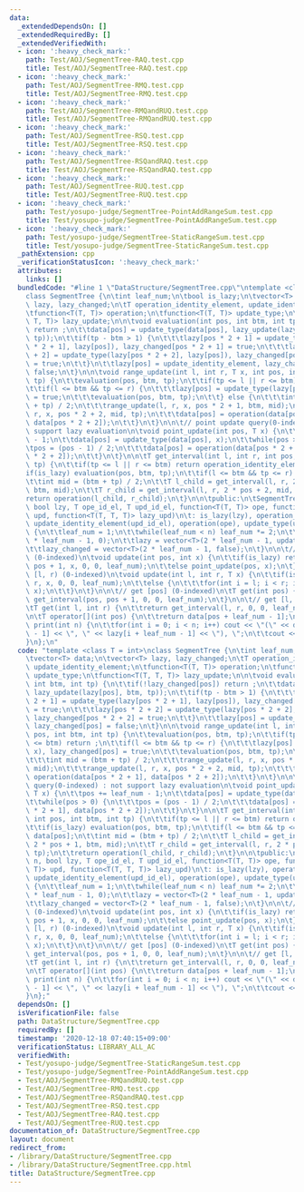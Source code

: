 ```yaml
---
data:
  _extendedDependsOn: []
  _extendedRequiredBy: []
  _extendedVerifiedWith:
  - icon: ':heavy_check_mark:'
    path: Test/AOJ/SegmentTree-RAQ.test.cpp
    title: Test/AOJ/SegmentTree-RAQ.test.cpp
  - icon: ':heavy_check_mark:'
    path: Test/AOJ/SegmentTree-RMQ.test.cpp
    title: Test/AOJ/SegmentTree-RMQ.test.cpp
  - icon: ':heavy_check_mark:'
    path: Test/AOJ/SegmentTree-RMQandRUQ.test.cpp
    title: Test/AOJ/SegmentTree-RMQandRUQ.test.cpp
  - icon: ':heavy_check_mark:'
    path: Test/AOJ/SegmentTree-RSQ.test.cpp
    title: Test/AOJ/SegmentTree-RSQ.test.cpp
  - icon: ':heavy_check_mark:'
    path: Test/AOJ/SegmentTree-RSQandRAQ.test.cpp
    title: Test/AOJ/SegmentTree-RSQandRAQ.test.cpp
  - icon: ':heavy_check_mark:'
    path: Test/AOJ/SegmentTree-RUQ.test.cpp
    title: Test/AOJ/SegmentTree-RUQ.test.cpp
  - icon: ':heavy_check_mark:'
    path: Test/yosupo-judge/SegmentTree-PointAddRangeSum.test.cpp
    title: Test/yosupo-judge/SegmentTree-PointAddRangeSum.test.cpp
  - icon: ':heavy_check_mark:'
    path: Test/yosupo-judge/SegmentTree-StaticRangeSum.test.cpp
    title: Test/yosupo-judge/SegmentTree-StaticRangeSum.test.cpp
  _pathExtension: cpp
  _verificationStatusIcon: ':heavy_check_mark:'
  attributes:
    links: []
  bundledCode: "#line 1 \"DataStructure/SegmentTree.cpp\"\ntemplate <class T = int>\n\
    class SegmentTree {\n\tint leaf_num;\n\tbool is_lazy;\n\tvector<T> data;\n\tvector<T>\
    \ lazy, lazy_changed;\n\tT operation_identity_element, update_identity_element;\n\
    \tfunction<T(T, T)> operation;\n\tfunction<T(T, T)> update_type;\n\tfunction<T(T,\
    \ T, T)> lazy_update;\n\n\tvoid evaluation(int pos, int btm, int tp) {\n\t\tif(!lazy_changed[pos])\
    \ return ;\n\t\tdata[pos] = update_type(data[pos], lazy_update(lazy[pos], btm,\
    \ tp));\n\t\tif(tp - btm > 1) {\n\t\t\tlazy[pos * 2 + 1] = update_type(lazy[pos\
    \ * 2 + 1], lazy[pos]), lazy_changed[pos * 2 + 1] = true;\n\t\t\tlazy[pos * 2\
    \ + 2] = update_type(lazy[pos * 2 + 2], lazy[pos]), lazy_changed[pos * 2 + 2]\
    \ = true;\n\t\t}\n\t\tlazy[pos] = update_identity_element, lazy_changed[pos] =\
    \ false;\n\t}\n\n\tvoid range_update(int l, int r, T x, int pos, int btm, int\
    \ tp) {\n\t\tevaluation(pos, btm, tp);\n\t\tif(tp <= l || r <= btm) return ;\n\
    \t\tif(l <= btm && tp <= r) {\n\t\t\tlazy[pos] = update_type(lazy[pos], x), lazy_changed[pos]\
    \ = true;\n\t\t\tevaluation(pos, btm, tp);\n\t\t} else {\n\t\t\tint mid = (btm\
    \ + tp) / 2;\n\t\t\trange_update(l, r, x, pos * 2 + 1, btm, mid);\n\t\t\trange_update(l,\
    \ r, x, pos * 2 + 2, mid, tp);\n\t\t\tdata[pos] = operation(data[pos * 2 + 1],\
    \ data[pos * 2 + 2]);\n\t\t}\n\t}\n\n\t// point update query(0-indexed) : not\
    \ support lazy evaluation\n\tvoid point_update(int pos, T x) {\n\t\tpos += leaf_num\
    \ - 1;\n\t\tdata[pos] = update_type(data[pos], x);\n\t\twhile(pos > 0) {\n\t\t\
    \tpos = (pos - 1) / 2;\n\t\t\tdata[pos] = operation(data[pos * 2 + 1], data[pos\
    \ * 2 + 2]);\n\t\t}\n\t}\n\n\tT get_interval(int l, int r, int pos, int btm, int\
    \ tp) {\n\t\tif(tp <= l || r <= btm) return operation_identity_element;\n\t\t\
    if(is_lazy) evaluation(pos, btm, tp);\n\t\tif(l <= btm && tp <= r) return data[pos];\n\
    \t\tint mid = (btm + tp) / 2;\n\t\tT l_child = get_interval(l, r, 2 * pos + 1,\
    \ btm, mid);\n\t\tT r_child = get_interval(l, r, 2 * pos + 2, mid, tp);\n\t\t\
    return operation(l_child, r_child);\n\t}\n\n\tpublic:\n\tSegmentTree(size_t n,\
    \ bool lzy, T ope_id_el, T upd_id_el, function<T(T, T)> ope, function<T(T, T)>\
    \ upd, function<T(T, T, T)> lazy_upd)\n\t: is_lazy(lzy), operation_identity_element(ope_id_el),\
    \ update_identity_element(upd_id_el), operation(ope), update_type(upd), lazy_update(lazy_upd)\
    \ {\n\t\tleaf_num = 1;\n\t\twhile(leaf_num < n) leaf_num *= 2;\n\t\tdata = vector<T>(2\
    \ * leaf_num - 1, 0);\n\t\tlazy = vector<T>(2 * leaf_num - 1, update_identity_element);\n\
    \t\tlazy_changed = vector<T>(2 * leaf_num - 1, false);\n\t}\n\n\t// update [pos]\
    \ (0-indexed)\n\tvoid update(int pos, int x) {\n\t\tif(is_lazy) return range_update(pos,\
    \ pos + 1, x, 0, 0, leaf_num);\n\t\telse point_update(pos, x);\n\t}\n\n\t// update\
    \ [l, r) (0-indexed)\n\tvoid update(int l, int r, T x) {\n\t\tif(is_lazy) range_update(l,\
    \ r, x, 0, 0, leaf_num);\n\t\telse {\n\t\t\tfor(int i = l; i < r; i++) point_update(i,\
    \ x);\n\t\t}\n\t}\n\n\t// get [pos] (0-indexed)\n\tT get(int pos) {\n\t\treturn\
    \ get_interval(pos, pos + 1, 0, 0, leaf_num);\n\t}\n\n\t// get [l, r) (0-indexed)\n\
    \tT get(int l, int r) {\n\t\treturn get_interval(l, r, 0, 0, leaf_num);\n\t}\n\
    \n\tT operator[](int pos) {\n\t\treturn data[pos + leaf_num - 1];\n\t}\n\n\tvoid\
    \ print(int n) {\n\t\tfor(int i = 0; i < n; i++) cout << \"(\" << data[i + leaf_num\
    \ - 1] << \", \" << lazy[i + leaf_num - 1] << \"), \";\n\t\tcout << endl;\n\t\
    }\n};\n"
  code: "template <class T = int>\nclass SegmentTree {\n\tint leaf_num;\n\tbool is_lazy;\n\
    \tvector<T> data;\n\tvector<T> lazy, lazy_changed;\n\tT operation_identity_element,\
    \ update_identity_element;\n\tfunction<T(T, T)> operation;\n\tfunction<T(T, T)>\
    \ update_type;\n\tfunction<T(T, T, T)> lazy_update;\n\n\tvoid evaluation(int pos,\
    \ int btm, int tp) {\n\t\tif(!lazy_changed[pos]) return ;\n\t\tdata[pos] = update_type(data[pos],\
    \ lazy_update(lazy[pos], btm, tp));\n\t\tif(tp - btm > 1) {\n\t\t\tlazy[pos *\
    \ 2 + 1] = update_type(lazy[pos * 2 + 1], lazy[pos]), lazy_changed[pos * 2 + 1]\
    \ = true;\n\t\t\tlazy[pos * 2 + 2] = update_type(lazy[pos * 2 + 2], lazy[pos]),\
    \ lazy_changed[pos * 2 + 2] = true;\n\t\t}\n\t\tlazy[pos] = update_identity_element,\
    \ lazy_changed[pos] = false;\n\t}\n\n\tvoid range_update(int l, int r, T x, int\
    \ pos, int btm, int tp) {\n\t\tevaluation(pos, btm, tp);\n\t\tif(tp <= l || r\
    \ <= btm) return ;\n\t\tif(l <= btm && tp <= r) {\n\t\t\tlazy[pos] = update_type(lazy[pos],\
    \ x), lazy_changed[pos] = true;\n\t\t\tevaluation(pos, btm, tp);\n\t\t} else {\n\
    \t\t\tint mid = (btm + tp) / 2;\n\t\t\trange_update(l, r, x, pos * 2 + 1, btm,\
    \ mid);\n\t\t\trange_update(l, r, x, pos * 2 + 2, mid, tp);\n\t\t\tdata[pos] =\
    \ operation(data[pos * 2 + 1], data[pos * 2 + 2]);\n\t\t}\n\t}\n\n\t// point update\
    \ query(0-indexed) : not support lazy evaluation\n\tvoid point_update(int pos,\
    \ T x) {\n\t\tpos += leaf_num - 1;\n\t\tdata[pos] = update_type(data[pos], x);\n\
    \t\twhile(pos > 0) {\n\t\t\tpos = (pos - 1) / 2;\n\t\t\tdata[pos] = operation(data[pos\
    \ * 2 + 1], data[pos * 2 + 2]);\n\t\t}\n\t}\n\n\tT get_interval(int l, int r,\
    \ int pos, int btm, int tp) {\n\t\tif(tp <= l || r <= btm) return operation_identity_element;\n\
    \t\tif(is_lazy) evaluation(pos, btm, tp);\n\t\tif(l <= btm && tp <= r) return\
    \ data[pos];\n\t\tint mid = (btm + tp) / 2;\n\t\tT l_child = get_interval(l, r,\
    \ 2 * pos + 1, btm, mid);\n\t\tT r_child = get_interval(l, r, 2 * pos + 2, mid,\
    \ tp);\n\t\treturn operation(l_child, r_child);\n\t}\n\n\tpublic:\n\tSegmentTree(size_t\
    \ n, bool lzy, T ope_id_el, T upd_id_el, function<T(T, T)> ope, function<T(T,\
    \ T)> upd, function<T(T, T, T)> lazy_upd)\n\t: is_lazy(lzy), operation_identity_element(ope_id_el),\
    \ update_identity_element(upd_id_el), operation(ope), update_type(upd), lazy_update(lazy_upd)\
    \ {\n\t\tleaf_num = 1;\n\t\twhile(leaf_num < n) leaf_num *= 2;\n\t\tdata = vector<T>(2\
    \ * leaf_num - 1, 0);\n\t\tlazy = vector<T>(2 * leaf_num - 1, update_identity_element);\n\
    \t\tlazy_changed = vector<T>(2 * leaf_num - 1, false);\n\t}\n\n\t// update [pos]\
    \ (0-indexed)\n\tvoid update(int pos, int x) {\n\t\tif(is_lazy) return range_update(pos,\
    \ pos + 1, x, 0, 0, leaf_num);\n\t\telse point_update(pos, x);\n\t}\n\n\t// update\
    \ [l, r) (0-indexed)\n\tvoid update(int l, int r, T x) {\n\t\tif(is_lazy) range_update(l,\
    \ r, x, 0, 0, leaf_num);\n\t\telse {\n\t\t\tfor(int i = l; i < r; i++) point_update(i,\
    \ x);\n\t\t}\n\t}\n\n\t// get [pos] (0-indexed)\n\tT get(int pos) {\n\t\treturn\
    \ get_interval(pos, pos + 1, 0, 0, leaf_num);\n\t}\n\n\t// get [l, r) (0-indexed)\n\
    \tT get(int l, int r) {\n\t\treturn get_interval(l, r, 0, 0, leaf_num);\n\t}\n\
    \n\tT operator[](int pos) {\n\t\treturn data[pos + leaf_num - 1];\n\t}\n\n\tvoid\
    \ print(int n) {\n\t\tfor(int i = 0; i < n; i++) cout << \"(\" << data[i + leaf_num\
    \ - 1] << \", \" << lazy[i + leaf_num - 1] << \"), \";\n\t\tcout << endl;\n\t\
    }\n};"
  dependsOn: []
  isVerificationFile: false
  path: DataStructure/SegmentTree.cpp
  requiredBy: []
  timestamp: '2020-12-18 07:40:15+09:00'
  verificationStatus: LIBRARY_ALL_AC
  verifiedWith:
  - Test/yosupo-judge/SegmentTree-StaticRangeSum.test.cpp
  - Test/yosupo-judge/SegmentTree-PointAddRangeSum.test.cpp
  - Test/AOJ/SegmentTree-RMQandRUQ.test.cpp
  - Test/AOJ/SegmentTree-RMQ.test.cpp
  - Test/AOJ/SegmentTree-RSQandRAQ.test.cpp
  - Test/AOJ/SegmentTree-RSQ.test.cpp
  - Test/AOJ/SegmentTree-RAQ.test.cpp
  - Test/AOJ/SegmentTree-RUQ.test.cpp
documentation_of: DataStructure/SegmentTree.cpp
layout: document
redirect_from:
- /library/DataStructure/SegmentTree.cpp
- /library/DataStructure/SegmentTree.cpp.html
title: DataStructure/SegmentTree.cpp
---
```

